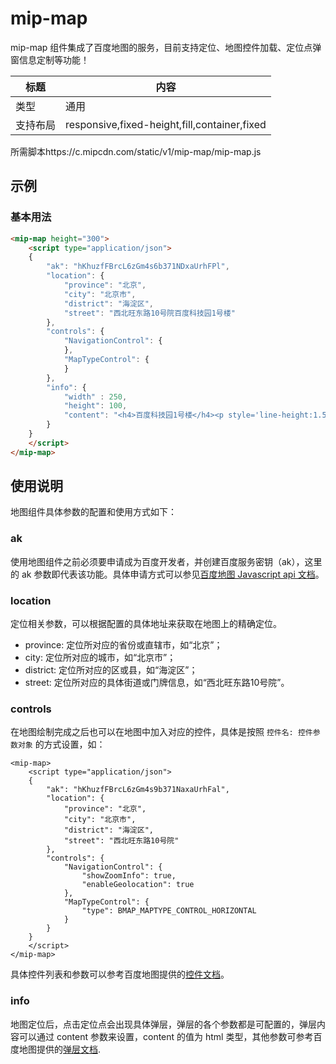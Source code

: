 # mip-map

mip-map 组件集成了百度地图的服务，目前支持定位、地图控件加载、定位点弹窗信息定制等功能！

标题|内容
----|----
类型|通用
支持布局|responsive,fixed-height,fill,container,fixed
所需脚本https://c.mipcdn.com/static/v1/mip-map/mip-map.js

## 示例

### 基本用法
```html
<mip-map height="300">
    <script type="application/json">
    {
        "ak": "hKhuzfFBrcL6zGm4s6b371NDxaUrhFPl",
        "location": {
            "province": "北京",
            "city": "北京市",
            "district": "海淀区",
            "street": "西北旺东路10号院百度科技园1号楼"
        },
        "controls": {
            "NavigationControl": {
            },
            "MapTypeControl": {
            }
        },
        "info": {
            "width" : 250,
            "height": 100,
            "content": "<h4>百度科技园1号楼</h4><p style='line-height:1.5;font-size:13px;'>百度科技园1号楼坐落于北京北京市海淀区西北旺东路10号院</p></div>"
        }
    }
    </script>
</mip-map>
```

## 使用说明

地图组件具体参数的配置和使用方式如下：

### ak

使用地图组件之前必须要申请成为百度开发者，并创建百度服务密钥（ak），这里的 ak 参数即代表该功能。具体申请方式可以参见[百度地图 Javascript api 文档](http://in.lbsyun.baidu.com/index.php?title=jspopular/guide/getkey)。

### location

定位相关参数，可以根据配置的具体地址来获取在地图上的精确定位。

- province: 定位所对应的省份或直辖市，如“北京”；
- city: 定位所对应的城市，如“北京市”；
- district: 定位所对应的区或县，如“海淀区”；
- street: 定位所对应的具体街道或门牌信息，如“西北旺东路10号院”。

### controls

在地图绘制完成之后也可以在地图中加入对应的控件，具体是按照 `控件名: 控件参数对象` 的方式设置，如：

```
<mip-map>
    <script type="application/json">
    {
        "ak": "hKhuzfFBrcL6zGm4s9b371NaxaUrhFal",
        "location": {
            "province": "北京",
            "city": "北京市",
            "district": "海淀区",
            "street": "西北旺东路10号院"
        },
        "controls": {
            "NavigationControl": {
                "showZoomInfo": true,
                "enableGeolocation": true
            },
            "MapTypeControl": {
                "type": BMAP_MAPTYPE_CONTROL_HORIZONTAL
            }
        }
    }
    </script>
</mip-map>
```

具体控件列表和参数可以参考百度地图提供的[控件文档](http://lbsyun.baidu.com/cms/jsapi/reference/jsapi_reference.html#a2b0)。

### info

地图定位后，点击定位点会出现具体弹层，弹层的各个参数都是可配置的，弹层内容可以通过 content 参数来设置，content 的值为 html 类型，其他参数可参考百度地图提供的[弹层文档](http://lbsyun.baidu.com/cms/jsapi/reference/jsapi_reference.html#a3b8).
